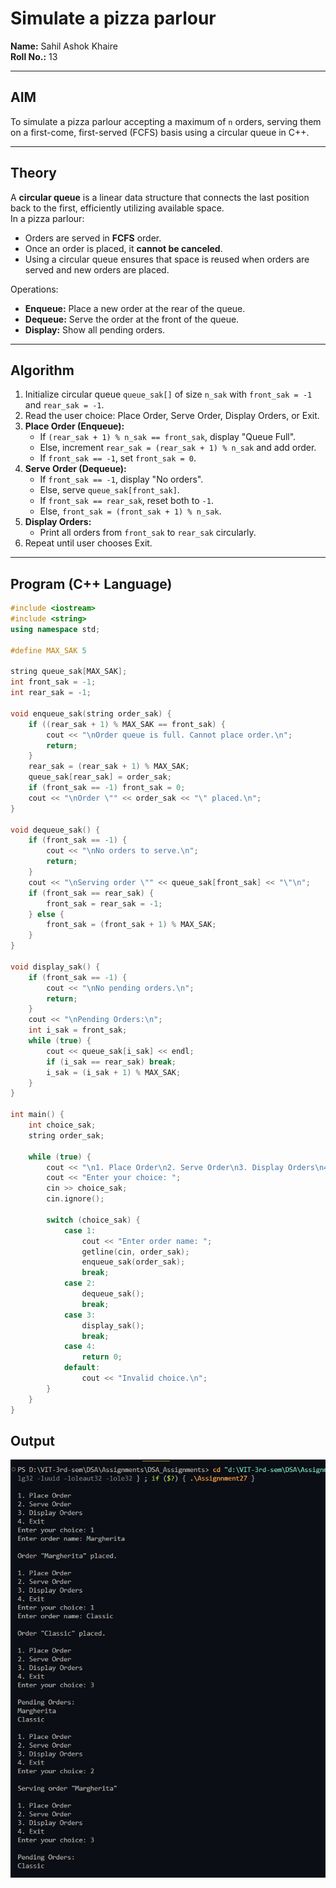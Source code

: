 # Simulate a pizza parlour

**Name:** Sahil Ashok Khaire  
**Roll No.:** 13  

---

## AIM
To simulate a pizza parlour accepting a maximum of `n` orders, serving them on a first-come, first-served (FCFS) basis using a circular queue in C++.

---

## Theory
A **circular queue** is a linear data structure that connects the last position back to the first, efficiently utilizing available space.  
In a pizza parlour:  
- Orders are served in **FCFS** order.  
- Once an order is placed, it **cannot be canceled**.  
- Using a circular queue ensures that space is reused when orders are served and new orders are placed.

Operations:  
- **Enqueue:** Place a new order at the rear of the queue.  
- **Dequeue:** Serve the order at the front of the queue.  
- **Display:** Show all pending orders.

---

## Algorithm
1. Initialize circular queue `queue_sak[]` of size `n_sak` with `front_sak = -1` and `rear_sak = -1`.  
2. Read the user choice: Place Order, Serve Order, Display Orders, or Exit.  
3. **Place Order (Enqueue):**  
   - If `(rear_sak + 1) % n_sak == front_sak`, display "Queue Full".  
   - Else, increment `rear_sak = (rear_sak + 1) % n_sak` and add order.  
   - If `front_sak == -1`, set `front_sak = 0`.  
4. **Serve Order (Dequeue):**  
   - If `front_sak == -1`, display "No orders".  
   - Else, serve `queue_sak[front_sak]`.  
   - If `front_sak == rear_sak`, reset both to `-1`.  
   - Else, `front_sak = (front_sak + 1) % n_sak`.  
5. **Display Orders:**  
   - Print all orders from `front_sak` to `rear_sak` circularly.  
6. Repeat until user chooses Exit.

---

## Program (C++ Language)
```cpp
#include <iostream>
#include <string>
using namespace std;

#define MAX_SAK 5

string queue_sak[MAX_SAK];
int front_sak = -1;
int rear_sak = -1;

void enqueue_sak(string order_sak) {
    if ((rear_sak + 1) % MAX_SAK == front_sak) {
        cout << "\nOrder queue is full. Cannot place order.\n";
        return;
    }
    rear_sak = (rear_sak + 1) % MAX_SAK;
    queue_sak[rear_sak] = order_sak;
    if (front_sak == -1) front_sak = 0;
    cout << "\nOrder \"" << order_sak << "\" placed.\n";
}

void dequeue_sak() {
    if (front_sak == -1) {
        cout << "\nNo orders to serve.\n";
        return;
    }
    cout << "\nServing order \"" << queue_sak[front_sak] << "\"\n";
    if (front_sak == rear_sak) {
        front_sak = rear_sak = -1;
    } else {
        front_sak = (front_sak + 1) % MAX_SAK;
    }
}

void display_sak() {
    if (front_sak == -1) {
        cout << "\nNo pending orders.\n";
        return;
    }
    cout << "\nPending Orders:\n";
    int i_sak = front_sak;
    while (true) {
        cout << queue_sak[i_sak] << endl;
        if (i_sak == rear_sak) break;
        i_sak = (i_sak + 1) % MAX_SAK;
    }
}

int main() {
    int choice_sak;
    string order_sak;

    while (true) {
        cout << "\n1. Place Order\n2. Serve Order\n3. Display Orders\n4. Exit\n";
        cout << "Enter your choice: ";
        cin >> choice_sak;
        cin.ignore();

        switch (choice_sak) {
            case 1:
                cout << "Enter order name: ";
                getline(cin, order_sak);
                enqueue_sak(order_sak);
                break;
            case 2:
                dequeue_sak();
                break;
            case 3:
                display_sak();
                break;
            case 4:
                return 0;
            default:
                cout << "Invalid choice.\n";
        }
    }
}
```

## Output
![alt text](Assignment27.png)